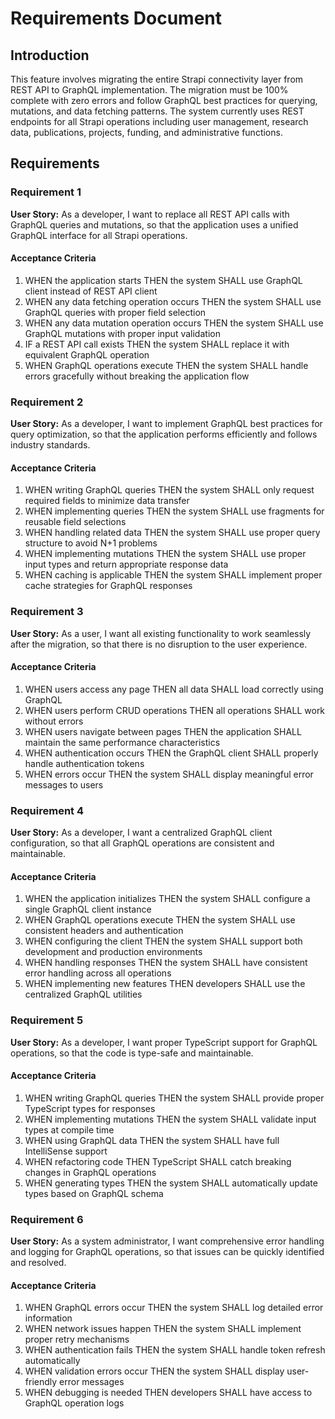 # Requirements Document

## Introduction

This feature involves migrating the entire Strapi connectivity layer from REST API to GraphQL implementation. The migration must be 100% complete with zero errors and follow GraphQL best practices for querying, mutations, and data fetching patterns. The system currently uses REST endpoints for all Strapi operations including user management, research data, publications, projects, funding, and administrative functions.

## Requirements

### Requirement 1

**User Story:** As a developer, I want to replace all REST API calls with GraphQL queries and mutations, so that the application uses a unified GraphQL interface for all Strapi operations.

#### Acceptance Criteria

1. WHEN the application starts THEN the system SHALL use GraphQL client instead of REST API client
2. WHEN any data fetching operation occurs THEN the system SHALL use GraphQL queries with proper field selection
3. WHEN any data mutation operation occurs THEN the system SHALL use GraphQL mutations with proper input validation
4. IF a REST API call exists THEN the system SHALL replace it with equivalent GraphQL operation
5. WHEN GraphQL operations execute THEN the system SHALL handle errors gracefully without breaking the application flow

### Requirement 2

**User Story:** As a developer, I want to implement GraphQL best practices for query optimization, so that the application performs efficiently and follows industry standards.

#### Acceptance Criteria

1. WHEN writing GraphQL queries THEN the system SHALL only request required fields to minimize data transfer
2. WHEN implementing queries THEN the system SHALL use fragments for reusable field selections
3. WHEN handling related data THEN the system SHALL use proper query structure to avoid N+1 problems
4. WHEN implementing mutations THEN the system SHALL use proper input types and return appropriate response data
5. WHEN caching is applicable THEN the system SHALL implement proper cache strategies for GraphQL responses

### Requirement 3

**User Story:** As a user, I want all existing functionality to work seamlessly after the migration, so that there is no disruption to the user experience.

#### Acceptance Criteria

1. WHEN users access any page THEN all data SHALL load correctly using GraphQL
2. WHEN users perform CRUD operations THEN all operations SHALL work without errors
3. WHEN users navigate between pages THEN the application SHALL maintain the same performance characteristics
4. WHEN authentication occurs THEN the GraphQL client SHALL properly handle authentication tokens
5. WHEN errors occur THEN the system SHALL display meaningful error messages to users

### Requirement 4

**User Story:** As a developer, I want a centralized GraphQL client configuration, so that all GraphQL operations are consistent and maintainable.

#### Acceptance Criteria

1. WHEN the application initializes THEN the system SHALL configure a single GraphQL client instance
2. WHEN GraphQL operations execute THEN the system SHALL use consistent headers and authentication
3. WHEN configuring the client THEN the system SHALL support both development and production environments
4. WHEN handling responses THEN the system SHALL have consistent error handling across all operations
5. WHEN implementing new features THEN developers SHALL use the centralized GraphQL utilities

### Requirement 5

**User Story:** As a developer, I want proper TypeScript support for GraphQL operations, so that the code is type-safe and maintainable.

#### Acceptance Criteria

1. WHEN writing GraphQL queries THEN the system SHALL provide proper TypeScript types for responses
2. WHEN implementing mutations THEN the system SHALL validate input types at compile time
3. WHEN using GraphQL data THEN the system SHALL have full IntelliSense support
4. WHEN refactoring code THEN TypeScript SHALL catch breaking changes in GraphQL operations
5. WHEN generating types THEN the system SHALL automatically update types based on GraphQL schema

### Requirement 6

**User Story:** As a system administrator, I want comprehensive error handling and logging for GraphQL operations, so that issues can be quickly identified and resolved.

#### Acceptance Criteria

1. WHEN GraphQL errors occur THEN the system SHALL log detailed error information
2. WHEN network issues happen THEN the system SHALL implement proper retry mechanisms
3. WHEN authentication fails THEN the system SHALL handle token refresh automatically
4. WHEN validation errors occur THEN the system SHALL display user-friendly error messages
5. WHEN debugging is needed THEN developers SHALL have access to GraphQL operation logs